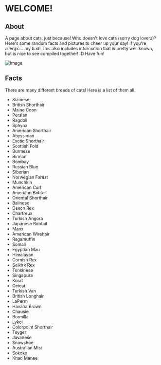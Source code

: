 # WELCOME!

## About
A page about cats, just because! Who doesn't love cats (sorry dog lovers)? Here's some random facts and pictures to cheer up your day! If you're allergic... my bad! This also includes information that is pretty well known, but is nice to see compiled together! :D
Have fun!

![Image](https://upload.wikimedia.org/wikipedia/commons/b/b8/Cute_cat_%281698598876%29.jpg)

## Facts
There are many different breeds of cats! Here is a list of them all.
- Siamese
- British Shorthair
- Maine Coon
- Persian
- Ragdoll
- Sphynx
- American Shorthair
- Abyssinian
- Exotic Shorthair
- Scottish Fold
- Burmese
- Birman
- Bombay
- Russian Blue
- Siberian
- Norwegian Forest
- Munchkin
- American Curl
- American Bobtail
- Oriental Shorthair
- Balinese
- Devon Rex
- Chartreux
- Turkish Angora
- Japanese Bobtail
- Manx
- American Wirehair
- Ragamuffin
- Somali
- Egyptian Mau
- Himalayan
- Cornish Rex
- Selkirk Rex
- Tonkinese
- Singapura
- Korat
- Ocicat
- Turkish Van
- British Longhair
- LaPerm
- Havana Brown
- Chausie
- Burmilla
- Lykoi
- Colorpoint Shorthair
- Toyger
- Javanese
- Snowshoe
- Australian Mist
- Sokoke
- Khao Manee
